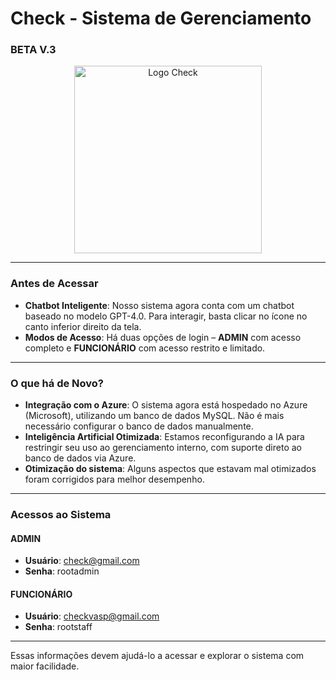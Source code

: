# **Check - Sistema de Gerenciamento**  
### BETA V.3

<p align="center">
  <img src="https://i.ibb.co/sgvq4QZ/logo.png" alt="Logo Check" width="300"/>
</p>

---

### **Antes de Acessar**

- **Chatbot Inteligente**: Nosso sistema agora conta com um chatbot baseado no modelo GPT-4.0. Para interagir, basta clicar no ícone no canto inferior direito da tela.
- **Modos de Acesso**: Há duas opções de login – **ADMIN** com acesso completo e **FUNCIONÁRIO** com acesso restrito e limitado.

---

### **O que há de Novo?**

- **Integração com o Azure**: O sistema agora está hospedado no Azure (Microsoft), utilizando um banco de dados MySQL. Não é mais necessário configurar o banco de dados manualmente.
- **Inteligência Artificial Otimizada**: Estamos reconfigurando a IA para restringir seu uso ao gerenciamento interno, com suporte direto ao banco de dados via Azure.
- **Otimização do sistema**: Alguns aspectos que estavam mal otimizados foram corrigidos para melhor desempenho.
---

### **Acessos ao Sistema**

#### **ADMIN**
- **Usuário**: check@gmail.com  
- **Senha**: rootadmin

#### **FUNCIONÁRIO**
- **Usuário**: checkvasp@gmail.com  
- **Senha**: rootstaff

---

Essas informações devem ajudá-lo a acessar e explorar o sistema com maior facilidade.
